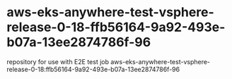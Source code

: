 # aws-eks-anywhere-test-vsphere-release-0-18-ffb56164-9a92-493e-b07a-13ee2874786f-96
repository for use with E2E test job aws-eks-anywhere-test-vsphere-release-0-18:ffb56164-9a92-493e-b07a-13ee2874786f-96
